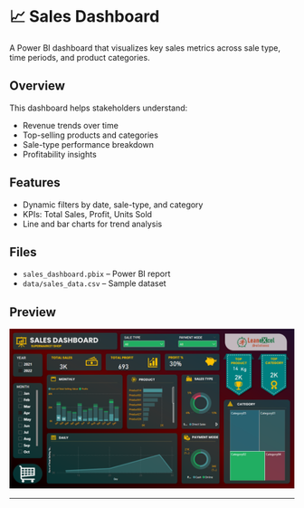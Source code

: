 # 📈 Sales Dashboard

A Power BI dashboard that visualizes key sales metrics across sale type, time periods, and product categories.

## Overview

This dashboard helps stakeholders understand:

- Revenue trends over time
- Top-selling products and categories
- Sale-type performance breakdown
- Profitability insights

## Features

- Dynamic filters by date, sale-type, and category
- KPIs: Total Sales, Profit, Units Sold
- Line and bar charts for trend analysis

## Files

- `sales_dashboard.pbix` – Power BI report
- `data/sales_data.csv` – Sample dataset

## Preview

![Sales Dashboard Screenshot](../images/sales_dashboard.png)

---

